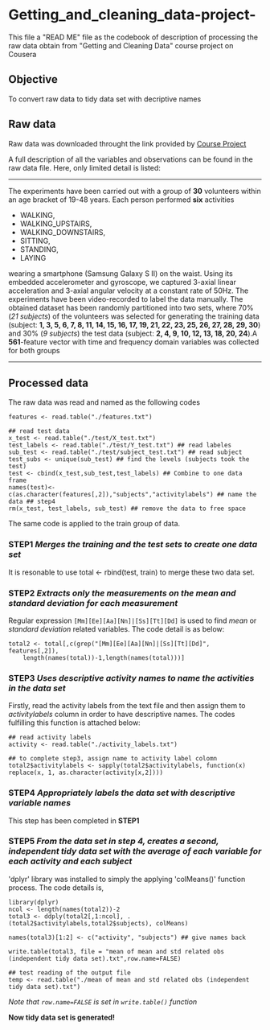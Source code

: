 Getting_and_cleaning_data-project-
==================================
This file a "READ ME" file as the codebook of description of processing the raw data obtain from "Getting and Cleaning Data" course project on Cousera



## Objective
To convert raw data to tidy data set with decriptive names 

## Raw data
Raw data was downloaded throught the link provided by [Course Project](https://d396qusza40orc.cloudfront.net/getdata%2Fprojectfiles%2FUCI%20HAR%20Dataset.zip)

A full description of all the variables and observations can be found in the raw data file. Here, only limited detail is listed:

-----------------------------------------------------------------------------------------------------------------------

The experiments have been carried out with a group of **30** volunteers within an age bracket of 19-48 years. Each person performed **six** activities 

* WALKING,
* WALKING_UPSTAIRS,
* WALKING_DOWNSTAIRS, 
* SITTING, 
* STANDING, 
* LAYING

wearing a smartphone (Samsung Galaxy S II) on the waist. Using its embedded accelerometer and gyroscope, we captured 3-axial linear acceleration and 3-axial angular velocity at a constant rate of 50Hz. The experiments have been video-recorded to label the data manually. The obtained dataset has been randomly partitioned into two sets, where 70% (*21 subjects*) of the volunteers was selected for generating the training data (subject: **1, 3, 5, 6, 7, 8, 11, 14, 15, 16, 17, 19, 21, 22, 23, 25, 26, 27, 28, 29, 30**) and 30% (*9 subjects*) the test data (subject: **2, 4, 9, 10, 12, 13, 18, 20, 24**).A **561**-feature vector with time and frequency domain variables was collected for both groups

---------------------------------------------------------------------------------------------------------------------------

## Processed data

The raw data was read and named as the following codes

    features <- read.table("./features.txt")
    
    ## read test data
    x_test <- read.table("./test/X_test.txt")
    test_labels <- read.table("./test/Y_test.txt") ## read labeles
    sub_test <- read.table("./test/subject_test.txt") ## read subject
    test_subs <- unique(sub_test) ## find the levels (subjects took the test)
    test <- cbind(x_test,sub_test,test_labels) ## Combine to one data frame
    names(test)<- c(as.character(features[,2]),"subjects","activitylabels") ## name the data ## step4
    rm(x_test, test_labels, sub_test) ## remove the data to free space

The same code is applied to the train group of data.

### STEP1 _Merges the training and the test sets to create one data set_
It is resonable to use 
    total <- rbind(test, train)
to merge these two data set.

### STEP2 _Extracts only the measurements on the mean and standard deviation for each measurement_
Regular expression `[Mm][Ee][Aa][Nn]|[Ss][Tt][Dd]` is used to find *mean* or *standard deviation* related variables. The code detail is as below:

    total2 <- total[,c(grep("[Mm][Ee][Aa][Nn]|[Ss][Tt][Dd]", features[,2]),
        length(names(total))-1,length(names(total)))]


### STEP3 _Uses descriptive activity names to name the activities in the data set_
Firstly, read the activity labels from the text file and then assign them to *activitylabels* column in order to have descriptive names. The codes fulfilling this function is attached below:

    ## read activity labels
    activity <- read.table("./activity_labels.txt")

    ## to complete step3, assign name to activity label colomn
    total2$activitylabels <- sapply(total2$activitylabels, function(x) replace(x, 1, as.character(activity[x,2])))


### STEP4 _Appropriately labels the data set with descriptive variable names_
This step has been completed in **STEP1** 

### STEP5 _From the data set in step 4, creates a second, independent tidy data set with the average of each variable for each activity and each subject_
'dplyr' library was installed to simply the applying 'colMeans()' function process. The code details is, 

    library(dplyr)
    ncol <- length(names(total2))-2
    total3 <- ddply(total2[,1:ncol], .(total2$activitylabels,total2$subjects), colMeans)

    names(total3)[1:2] <- c("activity", "subjects") ## give names back

    write.table(total3, file = "mean of mean and std related obs (independent tidy data set).txt",row.name=FALSE)

    ## test reading of the output file
    temp <- read.table("./mean of mean and std related obs (independent tidy data set).txt")

_Note that `row.name=FALSE` is set in `write.table()` function_

**Now tidy data set is generated!**